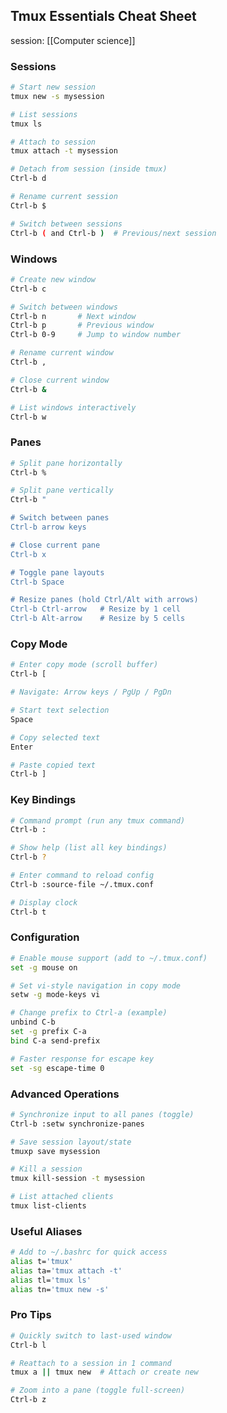 ## **Tmux Essentials Cheat Sheet**
session: [[Computer science]]
### **Sessions**
```bash
# Start new session
tmux new -s mysession

# List sessions
tmux ls

# Attach to session
tmux attach -t mysession

# Detach from session (inside tmux)
Ctrl-b d

# Rename current session
Ctrl-b $

# Switch between sessions
Ctrl-b ( and Ctrl-b )  # Previous/next session
```

### **Windows**
```bash
# Create new window
Ctrl-b c

# Switch between windows
Ctrl-b n       # Next window
Ctrl-b p       # Previous window
Ctrl-b 0-9     # Jump to window number

# Rename current window
Ctrl-b ,

# Close current window
Ctrl-b &

# List windows interactively
Ctrl-b w
```

### **Panes**
```bash
# Split pane horizontally
Ctrl-b %

# Split pane vertically
Ctrl-b "

# Switch between panes
Ctrl-b arrow keys

# Close current pane
Ctrl-b x

# Toggle pane layouts
Ctrl-b Space

# Resize panes (hold Ctrl/Alt with arrows)
Ctrl-b Ctrl-arrow   # Resize by 1 cell
Ctrl-b Alt-arrow    # Resize by 5 cells
```

### **Copy Mode**
```bash
# Enter copy mode (scroll buffer)
Ctrl-b [

# Navigate: Arrow keys / PgUp / PgDn

# Start text selection
Space

# Copy selected text
Enter

# Paste copied text
Ctrl-b ]
```

### **Key Bindings**
```bash
# Command prompt (run any tmux command)
Ctrl-b :

# Show help (list all key bindings)
Ctrl-b ?

# Enter command to reload config
Ctrl-b :source-file ~/.tmux.conf

# Display clock
Ctrl-b t
```

### **Configuration**
```bash
# Enable mouse support (add to ~/.tmux.conf)
set -g mouse on

# Set vi-style navigation in copy mode
setw -g mode-keys vi

# Change prefix to Ctrl-a (example)
unbind C-b
set -g prefix C-a
bind C-a send-prefix

# Faster response for escape key
set -sg escape-time 0
```

### **Advanced Operations**
```bash
# Synchronize input to all panes (toggle)
Ctrl-b :setw synchronize-panes

# Save session layout/state
tmuxp save mysession

# Kill a session
tmux kill-session -t mysession

# List attached clients
tmux list-clients
```

### **Useful Aliases**
```bash
# Add to ~/.bashrc for quick access
alias t='tmux'
alias ta='tmux attach -t'
alias tl='tmux ls'
alias tn='tmux new -s'
```

### **Pro Tips**
```bash
# Quickly switch to last-used window
Ctrl-b l

# Reattach to a session in 1 command
tmux a || tmux new  # Attach or create new

# Zoom into a pane (toggle full-screen)
Ctrl-b z
```